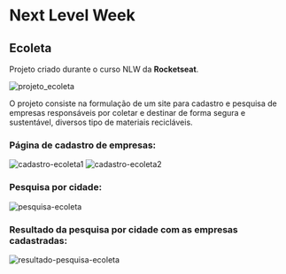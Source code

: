 <h1>Next Level Week</h1>
 
<h2>Ecoleta</h2>
 
Projeto criado durante o curso NLW da <strong>Rocketseat</strong>.
 
![projeto_ecoleta](https://user-images.githubusercontent.com/28743243/83954784-97f52000-a822-11ea-8e86-ed6146b0fc6f.png)

O projeto consiste na formulação de um site para cadastro e pesquisa de empresas responsáveis por coletar e destinar de forma segura e sustentável, diversos tipo de materiais recicláveis.

<h3>Página de cadastro de empresas:</h3>

![cadastro-ecoleta1](https://user-images.githubusercontent.com/28743243/83954943-0d152500-a824-11ea-92d6-89aa0622186a.png)
![cadastro-ecoleta2](https://user-images.githubusercontent.com/28743243/83954947-10a8ac00-a824-11ea-900f-8d8cdbc35e6a.png)

<h3>Pesquisa por cidade:</h3>

![pesquisa-ecoleta](https://user-images.githubusercontent.com/28743243/83955025-0cc95980-a825-11ea-9bfa-9a268e2907b0.png)

<h3>Resultado da pesquisa por cidade com as empresas cadastradas:</h3>

![resultado-pesquisa-ecoleta](https://user-images.githubusercontent.com/28743243/83955026-0f2bb380-a825-11ea-9b8a-a058f03a9177.png)
